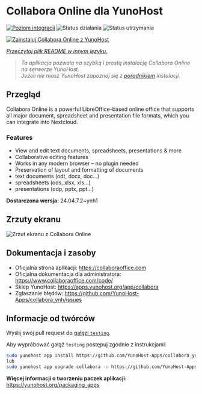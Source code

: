 <!--
To README zostało automatycznie wygenerowane przez <https://github.com/YunoHost/apps/tree/master/tools/readme_generator>
Nie powinno być ono edytowane ręcznie.
-->

# Collabora Online dla YunoHost

[![Poziom integracji](https://apps.yunohost.org/badge/integration/collabora)](https://ci-apps.yunohost.org/ci/apps/collabora/)
![Status działania](https://apps.yunohost.org/badge/state/collabora)
![Status utrzymania](https://apps.yunohost.org/badge/maintained/collabora)

[![Zainstaluj Collabora Online z YunoHost](https://install-app.yunohost.org/install-with-yunohost.svg)](https://install-app.yunohost.org/?app=collabora)

*[Przeczytaj plik README w innym języku.](./ALL_README.md)*

> *Ta aplikacja pozwala na szybką i prostą instalację Collabora Online na serwerze YunoHost.*  
> *Jeżeli nie masz YunoHost zapoznaj się z [poradnikiem](https://yunohost.org/install) instalacji.*

## Przegląd

Collabora Online is a powerful LibreOffice-based online office that supports all major document, spreadsheet and presentation file formats, which you can integrate into Nextcloud.

### Features

- View and edit text documents, spreadsheets, presentations & more
- Collaborative editing features
- Works in any modern browser – no plugin needed
- Preservation of layout and formatting of documents
- text documents (odt, docx, doc…)
- spreadsheets (ods, xlsx, xls…)
- presentations (odp, pptx, ppt…)


**Dostarczona wersja:** 24.04.7.2~ynh1

## Zrzuty ekranu

![Zrzut ekranu z Collabora Online](./doc/screenshots/Nextcloud-writer.png)

## Dokumentacja i zasoby

- Oficjalna strona aplikacji: <https://collaboraoffice.com>
- Oficjalna dokumentacja dla administratora: <https://www.collaboraoffice.com/code/>
- Sklep YunoHost: <https://apps.yunohost.org/app/collabora>
- Zgłaszanie błędów: <https://github.com/YunoHost-Apps/collabora_ynh/issues>

## Informacje od twórców

Wyślij swój pull request do [gałęzi `testing`](https://github.com/YunoHost-Apps/collabora_ynh/tree/testing).

Aby wypróbować gałąź `testing` postępuj zgodnie z instrukcjami:

```bash
sudo yunohost app install https://github.com/YunoHost-Apps/collabora_ynh/tree/testing --debug
lub
sudo yunohost app upgrade collabora -u https://github.com/YunoHost-Apps/collabora_ynh/tree/testing --debug
```

**Więcej informacji o tworzeniu paczek aplikacji:** <https://yunohost.org/packaging_apps>
